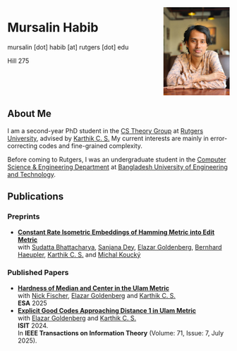 <head>
    <!--<link rel="stylesheet" type="text/css" href="/styles.css">-->
    <title>Mursalin Habib</title>
    <!-- <script>
        window.onload = function() {
            document.body.style.fontFamily = "'Palatino Linotype', serif";
        };
    </script> -->
</head>

<style>
    .header-section {
        display: flex;
        justify-content: space-between; /* this spaces the details and photo apart */
        align-items: flex-start; /* aligns items to the top */
    }

    .profile-photo {
        width: 150px; /* or your desired width */
        margin-left: 20px; /* some space between the details and the photo */
    }

    .details {
        /* If you want to push the name down a little, use margin-top with a smaller value like 10px or 20px */
        margin-top: -10px;
    }
</style>

<div class="header-section">
    <div class="details">
        <h1>Mursalin Habib</h1>
        mursalin [dot] habib [at] rutgers [dot] edu
        <!-- Uncomment the below line when you have your room number -->
        <p>Hill 275</p>
    </div>
    <img src="/files/website-photo.jpg" alt="Mursalin Habib" class="profile-photo">
</div>

## About Me

I am a second-year PhD student in the [CS Theory Group](https://theory.cs.rutgers.edu/) at [Rutgers University](https://www.rutgers.edu/), advised by [Karthik C. S.](https://cskarthikcs.github.io/) My current interests are mainly in error-correcting codes and fine-grained complexity.

Before coming to Rutgers, I was an undergraduate student in the [Computer Science & Engineering Department](https://cse.buet.ac.bd/) at [Bangladesh University of Engineering and Technology](https://www.buet.ac.bd/).


## Publications



### Preprints
- **[Constant Rate Isometric Embeddings of Hamming Metric into Edit Metric](https://arxiv.org/abs/2504.03605)**
  <br>with [Sudatta Bhattacharya](https://www.mff.cuni.cz/en/faculty/organizational-structure/people?hdl=13958), [Sanjana Dey](https://sites.google.com/view/sanjanadey/home), [Elazar Goldenberg](https://sites.google.com/site/elazargoldenberg/home), [Bernhard Haeupler](https://people.inf.ethz.ch/haeuplb/), [Karthik C. S.](https://cskarthikcs.github.io/) and [Michal Koucký](https://iuuk.mff.cuni.cz/~koucky/)


### Published Papers
- **[Hardness of Median and Center in the Ulam Metric](https://arxiv.org/abs/2504.16437)**
  <br>with [Nick Fischer](https://nick-fischer.com/), [Elazar Goldenberg](https://sites.google.com/site/elazargoldenberg/home) and [Karthik C. S.](https://cskarthikcs.github.io/)
  <br> **ESA** 2025
- **[Explicit Good Codes Approaching Distance 1 in Ulam Metric](https://arxiv.org/abs/2401.17235)**
  <br>with [Elazar Goldenberg](https://sites.google.com/site/elazargoldenberg/home) and [Karthik C. S.](https://cskarthikcs.github.io/)
  <br>**ISIT** 2024.
  <br>In **IEEE Transactions on Information Theory** (Volume: 71, Issue: 7, July 2025).



